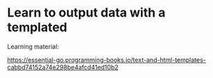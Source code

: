 # Learn to output data with a templated

Learning material:

https://essential-go.programming-books.io/text-and-html-templates-cabbd74152a74e298be4afcd41ed10b2
